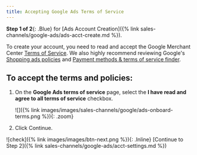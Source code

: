 ```yaml
---
title: Accepting Google Ads Terms of Service
---
```



**Step 1 of 2**{: .Blue} for [Ads Account Creation]({% link sales-channels/google-ads/ads-acct-create.md %}).

To create your account, you need to read and accept the Google Merchant Center [Terms of Service][1]. We also highly recommend reviewing Google's [Shopping ads policies][2] and [Payment methods &amp; terms of service finder][3].

## To accept the terms and policies:

1. On the **Google Ads terms of service** page, select the **I have read and agree to all terms of service** checkbox.

    ![]({% link images/images/sales-channels/google/ads-onboard-terms.png %}){: .zoom}   

1. Click <span class="btn">Continue</span>.

![check]({% link images/images/btn-next.png %}){: .Inline} [Continue to Step 2]({% link sales-channels/google-ads/acct-settings.md %})

[1]: https://support.google.com/merchants/answer/160173?hl=en
[2]: https://support.google.com/merchants/answer/6149970?hl=en
[3]: https://billing.google.com/payments/u/0/paymentsinfofinder?hostOrigin=aHR0cHM6Ly9iaWxsaW5nLmdvb2dsZS5jb206NDI2OA..&amp;style=:md&amp;sri=-21
